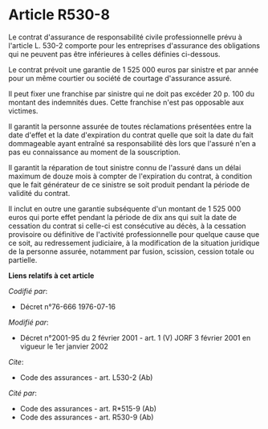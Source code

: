 # Article R530-8

Le contrat d'assurance de responsabilité civile professionnelle prévu à l'article L. 530-2 comporte pour les entreprises
d'assurance des obligations qui ne peuvent pas être inférieures à celles définies ci-dessous.

Le contrat prévoit une garantie de 1 525 000 euros par sinistre et par année pour un même courtier ou société de courtage
d'assurance assuré.

Il peut fixer une franchise par sinistre qui ne doit pas excéder 20 p. 100 du montant des indemnités dues. Cette franchise
n'est pas opposable aux victimes.

Il garantit la personne assurée de toutes réclamations présentées entre la date d'effet et la date d'expiration du contrat
quelle que soit la date du fait dommageable ayant entraîné sa responsabilité dès lors que l'assuré n'en a pas eu connaissance
au moment de la souscription.

Il garantit la réparation de tout sinistre connu de l'assuré dans un délai maximum de douze mois à compter de l'expiration du
contrat, à condition que le fait générateur de ce sinistre se soit produit pendant la période de validité du contrat.

Il inclut en outre une garantie subséquente d'un montant de 1 525 000 euros qui porte effet pendant la période de dix ans qui
suit la date de cessation du contrat si celle-ci est consécutive au décès, à la cessation provisoire ou définitive de
l'activité professionnelle pour quelque cause que ce soit, au redressement judiciaire, à la modification de la situation
juridique de la personne assurée, notamment par fusion, scission, cession totale ou partielle.

**Liens relatifs à cet article**

_Codifié par_:

  - Décret n°76-666 1976-07-16

_Modifié par_:

  - Décret n°2001-95 du 2 février 2001 - art. 1 (V) JORF 3 février 2001 en vigueur le 1er janvier 2002

_Cite_:

  - Code des assurances - art. L530-2 (Ab)

_Cité par_:

  - Code des assurances - art. R*515-9 (Ab)
  - Code des assurances - art. R530-9 (Ab)
